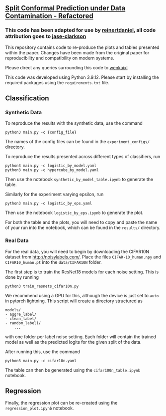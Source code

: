 ## <ins> Split Conformal Prediction under Data Contamination - Refactored</ins>
### This code has been adapted for use by [reinertdaniel](https://github.com/reinertdaniel/), all code attribution goes to [jase-clarkson](https://github.com/jase-clarkson)
This repository contains code to re-produce the plots and tables presented within the paper. Changes have been made from the original paper for reproducibility and compatibility on modern systems.

Please direct any queries surrounding this code to [wenkaixl](https://github.com/wenkaixl/)

This code was developed using Python 3.9.12. Please start by installing the required packages using the ```requirements.txt``` file.  

## Classification
### Synthetic Data
To reproduce the results with the synthetic data, use the command

```
python3 main.py -c {config_file}
```
The names of the config files can be found in the ```experiment_configs/``` directory.

To reproduce the results presented across different types of classifiers, run
```
python3 main.py -c logistic_by_model.yaml
python3 main.py -c hypercube_by_model.yaml
```
Then use the notebook ```synthetic_by_model_table.ipynb``` to generate the table.

Similarly for the experiment varying epsilon, run
```
python3 main.py -c logistic_by_eps.yaml
```

Then use the notebook ```logistic_by_eps.ipynb``` to generate the plot.

For both the table and the plots, you will need to copy and paste the name of your run into the notebook, which can be found in the 
```results/``` directory. 

### Real Data
For the real data, you will need to begin by downloading the CIFAR10N dataset from http://noisylabels.com/. Place the files 
```CIFAR-10_human.npy``` and ```CIFAR10_human.pt``` into the ```data/CIFAR10N``` folder.

The first step is to train the ResNet18 models for each noise setting. This is done by running
```
python3 train_resnets_cifar10n.py  
```
We recommend using a GPU for this, although the device is just set to ```auto``` in pytorch lightning.
This script will create a directory structured as 
```
models/
- aggre_label/
- clean_label/
- random_label1/
    ...
```
with one folder per label noise setting. Each folder will contain the trained model as well as the predicted logits for
the given split of the data.

After running this, use the command
```
python3 main.py -c cifar10n.yaml
```
The table can then be generated using the ```cifar100n_table.ipynb``` notebook.

## Regression
Finally, the regression plot can be re-created using the ```regression_plot.ipynb``` notebook.
